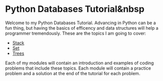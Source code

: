 # Python Databases Tutorial&nbsp

Welcome to my Python Databases Tutorial. Advancing in Python can be a fun thing, but having the basics of efficency and data structures will help a programmer tremendously. These are the topics I am going to cover:

* [Stack]()
* [Set]()
* [Trees]()

Each of my modules will contain an introduction and examples of coding problems that include these topics. Each module will contain a practice problem and a solution at the end of the tutorial for each problem.